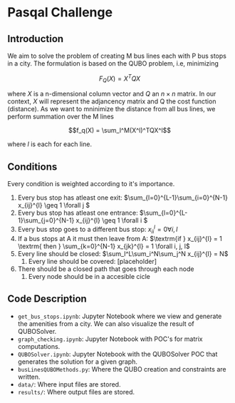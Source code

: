 # Pasqal Challenge

## Introduction 
We aim to solve the problem of creating M bus lines each with P bus stops in a city. The formulation is based on the QUBO problem, i.e, minimizing 
```math
F_Q(X) = X^TQX
```

where $X$ is a n-dimensional column vector and $Q$ an $n\times n$ matrix. In our context, $X$ will represent the adjancency matrix and Q the cost function (distance). As we want to mninimize the distance from all bus lines, we perform summation over the M lines
```math
f_q(X) = \sum_l^M(X^l)^TQX^l
```
where $l$ is each for each line.

## Conditions
Every condition is weighted according to it's importance.

1. Every bus stop has atleast one exit: $\sum_{l=0}^{L-1}\sum_{i=0}^{N-1} x_{ij}^{l} \geq 1 \forall j $ 
2. Every bus stop has atleast one entrance: $\sum_{l=0}^{L-1}\sum_{j=0}^{N-1} x_{ij}^{l} \geq 1 \forall i $
3. Every bus stop goes to a different bus stop: $x_{ii}^{l} = 0 \forall i, l$ 
4. If a bus stops at A it must then leave from A: $\textrm{if } x_{ij}^{l} = 1 \textrm{ then } \sum_{k=0}^{N-1} x_{jk}^{l} = 1 \forall i, j, l$
5. Every line should be closed: $\sum_l^L\sum_i^N\sum_j^N x_{ij}^{l} = N$
    1. Every line should be covered: [placeholder]
6. There should be a closed path that goes through each node 
    1. Every node should be in a accesible cicle


## Code Description

- `get_bus_stops.ipynb`: Jupyter Notebook where we view and generate the amenities from a city. We can also visualize the result of QUBOSolver.
- `graph_checking.ipynb`: Jupyter Notebook with POC's for matrix computations.
- `QUBOSolver.ipynb`: Jupyter Notebook with the QUBOSolver POC that generates the solution for a given graph.
- `busLinesQUBOMethods.py`: Where the QUBO creation and constraints are written. 
- `data/`: Where input files are stored.
- `results/`: Where output files are stored.
